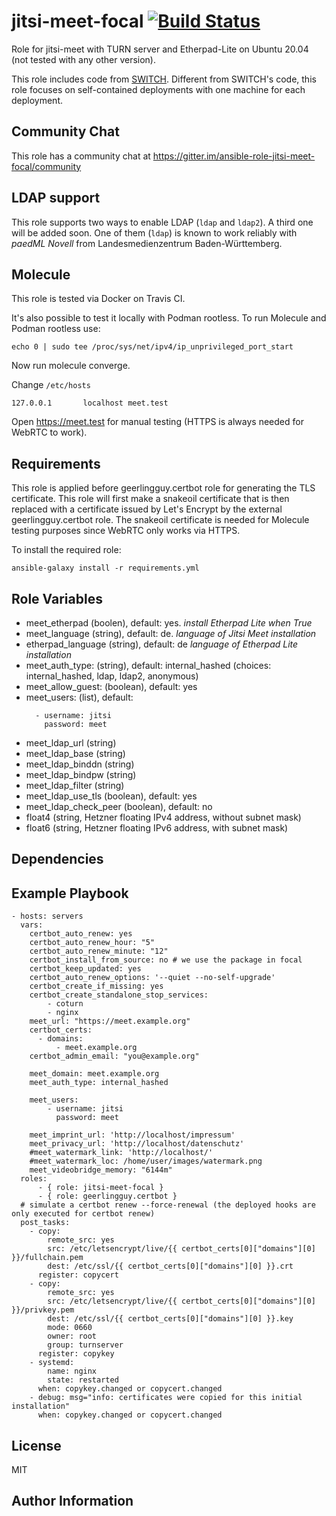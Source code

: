 jitsi-meet-focal [![Build Status](https://travis-ci.org/c-goes/ansible-role-jitsi-meet-focal.svg?branch=master)](https://travis-ci.org/c-goes/ansible-role-jitsi-meet-focal)
=========

Role for jitsi-meet with TURN server and Etherpad-Lite on Ubuntu 20.04 (not tested with any other version).

This role includes code from [SWITCH](https://github.com/switch-ch/jitsi-deploy).
Different from SWITCH's code, this role focuses on self-contained deployments with one machine for each deployment.


Community Chat
----------------

This role has a community chat at https://gitter.im/ansible-role-jitsi-meet-focal/community


LDAP support
-------------

This role supports two ways to enable LDAP (`ldap` and `ldap2`). A third one will be added soon.
One of them (`ldap`) is known to work reliably with *paedML Novell* from Landesmedienzentrum Baden-Württemberg.

Molecule
---------

This role is tested via Docker on Travis CI.

It's also possible to test it locally with Podman rootless.
To run Molecule and Podman rootless use:

```
echo 0 | sudo tee /proc/sys/net/ipv4/ip_unprivileged_port_start
```

Now run molecule converge.

Change `/etc/hosts`

```
127.0.0.1       localhost meet.test
```

Open https://meet.test for manual testing (HTTPS is always needed for WebRTC to work).

Requirements
------------

This role is applied before geerlingguy.certbot role for generating the TLS certificate.
This role will first make a snakeoil certificate that is then replaced with a certificate issued by Let's Encrypt by the external geerlingguy.certbot role.
The snakeoil certificate is needed for Molecule testing purposes since WebRTC only works via HTTPS.


To install the required role:

```
ansible-galaxy install -r requirements.yml
```

Role Variables
--------------

- meet_etherpad (boolen), default: yes. *install Etherpad Lite when True*
- meet_language (string), default: de. *language of Jitsi Meet installation*
- etherpad_language (string), default: de *language of Etherpad Lite installation*
- meet_auth_type: (string), default: internal_hashed (choices: internal_hashed, ldap, ldap2, anonymous)
- meet_allow_guest: (boolean), default: yes
- meet_users: (list), default:
  ```
    - username: jitsi
      password: meet
  ```
- meet_ldap_url (string)
- meet_ldap_base (string)
- meet_ldap_binddn (string)
- meet_ldap_bindpw (string)
- meet_ldap_filter (string)
- meet_ldap_use_tls (boolean), default: yes
- meet_ldap_check_peer (boolean), default: no
- float4 (string, Hetzner floating IPv4 address, without subnet mask)
- float6 (string, Hetzner floating IPv6 address, with subnet mask)


Dependencies
------------


Example Playbook
----------------

```
- hosts: servers
  vars:
    certbot_auto_renew: yes
    certbot_auto_renew_hour: "5"
    certbot_auto_renew_minute: "12"
    certbot_install_from_source: no # we use the package in focal
    certbot_keep_updated: yes
    certbot_auto_renew_options: '--quiet --no-self-upgrade'
    certbot_create_if_missing: yes
    certbot_create_standalone_stop_services:
        - coturn
        - nginx
    meet_url: "https://meet.example.org"
    certbot_certs:
      - domains:
          - meet.example.org
    certbot_admin_email: "you@example.org"

    meet_domain: meet.example.org
    meet_auth_type: internal_hashed

    meet_users:
        - username: jitsi
          password: meet

    meet_imprint_url: 'http://localhost/impressum'
    meet_privacy_url: 'http://localhost/datenschutz'
    #meet_watermark_link: 'http://localhost/'
    #meet_watermark_loc: /home/user/images/watermark.png
    meet_videobridge_memory: "6144m"
  roles:
      - { role: jitsi-meet-focal }
      - { role: geerlingguy.certbot }
  # simulate a certbot renew --force-renewal (the deployed hooks are only executed for certbot renew)
  post_tasks:
    - copy:
        remote_src: yes
        src: /etc/letsencrypt/live/{{ certbot_certs[0]["domains"][0] }}/fullchain.pem
        dest: /etc/ssl/{{ certbot_certs[0]["domains"][0] }}.crt
      register: copycert
    - copy:
        remote_src: yes
        src: /etc/letsencrypt/live/{{ certbot_certs[0]["domains"][0] }}/privkey.pem
        dest: /etc/ssl/{{ certbot_certs[0]["domains"][0] }}.key
        mode: 0660
        owner: root
        group: turnserver
      register: copykey
    - systemd:
        name: nginx
        state: restarted
      when: copykey.changed or copycert.changed
    - debug: msg="info: certificates were copied for this initial installation"
      when: copykey.changed or copycert.changed
```



License
-------

MIT

Author Information
------------------


